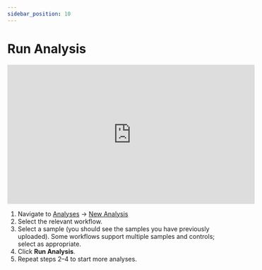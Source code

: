 ```yaml
---
sidebar_position: 10
---
```


# Run Analysis


<iframe width="560" height="315" src="https://www.youtube.com/embed/JrwD9JguWy0" frameborder="0" allowfullscreen></iframe>

1. Navigate to [Analyses](https://app.basepairtech.com/#/analyses/) → [New Analysis](https://app.basepairtech.com/#/analyses/new)  
2. Select the relevant workflow.  
3. Select a sample (you should see the samples you have previously uploaded). Some workflows support multiple samples and controls; select as appropriate.  
4. Click **Run Analysis**.  
5. Repeat steps 2–4 to start more analyses.
